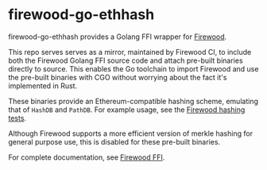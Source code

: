 # firewood-go-ethhash

firewood-go-ethhash provides a Golang FFI wrapper for [Firewood](https://github.com/ava-labs/firewood/).

This repo serves serves as a mirror, maintained by Firewood CI, to include both the Firewood Golang FFI source code and attach pre-built binaries directly to source. This enables the Go toolchain to import Firewood and use the pre-built binaries with CGO without worrying about the fact it's implemented in Rust.

These binaries provide an Ethereum-compatible hashing scheme, emulating that of `HashDB` and `PathDB`. For example usage, see the [Firewood hashing tests](https://github.com/ava-labs/firewood/tree/main/ffi/tests/eth/eth_compatibility_test.go).
	
Although Firewood supports a more efficient version of merkle hashing for general purpose use, this is disabled for these pre-built binaries.

For complete documentation, see [Firewood FFI](https://github.com/ava-labs/firewood/tree/main/ffi).
